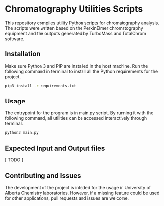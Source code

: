 # Chromatography Utilities Scripts

This repository compiles utility Python scripts for chromatography analysis. The scripts were written based on the PerkinElmer chromatography equipment and the outputs generated by TurboMass and TotalChrom software.

## Installation

Make sure Python 3 and PIP are installed in the host machine. Run the following command in terminal to install all the Python requirements for the project.

```bash
pip3 install -r requirements.txt
```

## Usage

The entrypoint for the program is in main.py script. By running it with the following command, all utilities can be accessed interactively through terminal. 

```bash
python3 main.py
```

## Expected Input and Output files

[ TODO ]

## Contributing and Issues

The development of the project is inteded for the usage in University of Alberta Chemistry laboratories. However, if a missing feature could be used for other applications, pull requests and issues are welcome.
